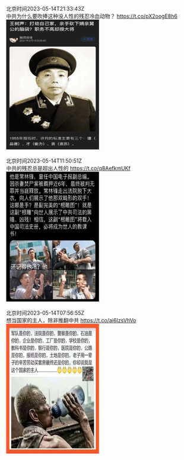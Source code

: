北京时间2023-05-14T21:33:43Z<br>中共为什么要吹捧这种没人性的残忍冷血动物？ https://t.co/pX2oogE8h6<br><img src='/temp/2023/1657740978113970176_0.jpg' width='250' height='350'><br><br>北京时间2023-05-14T11:50:51Z<br>中共的残忍总是超出人性的 https://t.co/q8AefkmUKf<br><img src='/temp/2023/1657594298211115008_0.jpg' width='250' height='350'><br><br>北京时间2023-05-14T07:56:55Z<br>想当国家的主人，除非推翻中共 https://t.co/ai6IzsVhVo<br><img src='/temp/2023/1657535425358057474_0.jpg' width='250' height='350'><br><br>